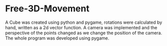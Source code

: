 # Free-3D-Movement

A Cube was created using python and pygame, rotations were calculated by hand, written as a 2d vector function.
A camera was implemented and the perspective of the points changed as we change the position of the camera.
The whole program was developed using pygame.
